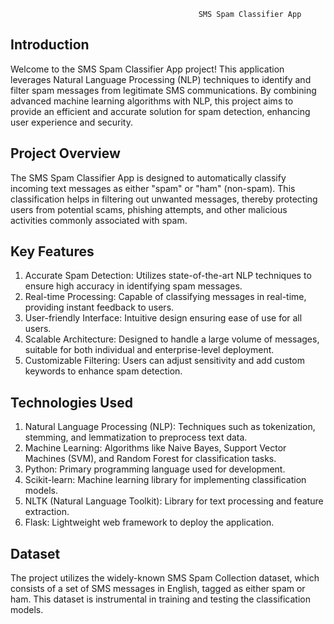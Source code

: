                                               SMS Spam Classifier App
## Introduction
Welcome to the SMS Spam Classifier App project! This application leverages Natural Language Processing (NLP) techniques to identify and filter spam messages from legitimate SMS communications. By combining advanced machine learning algorithms with NLP, this project aims to provide an efficient and accurate solution for spam detection, enhancing user experience and security.

## Project Overview
The SMS Spam Classifier App is designed to automatically classify incoming text messages as either "spam" or "ham" (non-spam). This classification helps in filtering out unwanted messages, thereby protecting users from potential scams, phishing attempts, and other malicious activities commonly associated with spam.

## Key Features
1. Accurate Spam Detection: Utilizes state-of-the-art NLP techniques to ensure high accuracy in identifying spam messages.
2. Real-time Processing: Capable of classifying messages in real-time, providing instant feedback to users.
3. User-friendly Interface: Intuitive design ensuring ease of use for all users.
4. Scalable Architecture: Designed to handle a large volume of messages, suitable for both individual and enterprise-level deployment.
5. Customizable Filtering: Users can adjust sensitivity and add custom keywords to enhance spam detection.

## Technologies Used
1. Natural Language Processing (NLP): Techniques such as tokenization, stemming, and lemmatization to preprocess text data.
2. Machine Learning: Algorithms like Naive Bayes, Support Vector Machines (SVM), and Random Forest for classification tasks.
3. Python: Primary programming language used for development.
4. Scikit-learn: Machine learning library for implementing classification models.
5. NLTK (Natural Language Toolkit): Library for text processing and feature extraction.
6. Flask: Lightweight web framework to deploy the application.

## Dataset
The project utilizes the widely-known SMS Spam Collection dataset, which consists of a set of SMS messages in English, tagged as either spam or ham. This dataset is instrumental in training and testing the classification models.
